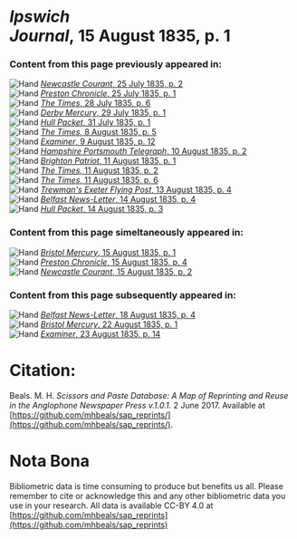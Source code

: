 # *Ipswich Journal*, 15 August 1835, p. 1  
  
### Content from this page previously appeared in:  
![Hand](http://scissorsandpaste.net/wp-content/uploads/2017/06/smallhandpointer.png) [*Newcastle Courant*, 25 July 1835, p. 2](https://mhbeals.github.io/sap_html/Newcastle-Courant/Newcastle-Courant-25-July-1835-p-2)  
![Hand](http://scissorsandpaste.net/wp-content/uploads/2017/06/smallhandpointer.png) [*Preston Chronicle*, 25 July 1835, p. 1](https://mhbeals.github.io/sap_html/Preston-Chronicle/Preston-Chronicle-25-July-1835-p-1)  
![Hand](http://scissorsandpaste.net/wp-content/uploads/2017/06/smallhandpointer.png) [*The Times*, 28 July 1835, p. 6](https://mhbeals.github.io/sap_html/The-Times/The-Times-28-July-1835-p-6)  
![Hand](http://scissorsandpaste.net/wp-content/uploads/2017/06/smallhandpointer.png) [*Derby Mercury*, 29 July 1835, p. 1](https://mhbeals.github.io/sap_html/Derby-Mercury/Derby-Mercury-29-July-1835-p-1)  
![Hand](http://scissorsandpaste.net/wp-content/uploads/2017/06/smallhandpointer.png) [*Hull Packet*, 31 July 1835, p. 1](https://mhbeals.github.io/sap_html/Hull-Packet/Hull-Packet-31-July-1835-p-1)  
![Hand](http://scissorsandpaste.net/wp-content/uploads/2017/06/smallhandpointer.png) [*The Times*, 8 August 1835, p. 5](https://mhbeals.github.io/sap_html/The-Times/The-Times-8-August-1835-p-5)  
![Hand](http://scissorsandpaste.net/wp-content/uploads/2017/06/smallhandpointer.png) [*Examiner*, 9 August 1835, p. 12](https://mhbeals.github.io/sap_html/Examiner/Examiner-9-August-1835-p-12)  
![Hand](http://scissorsandpaste.net/wp-content/uploads/2017/06/smallhandpointer.png) [*Hampshire Portsmouth Telegraph*, 10 August 1835, p. 2](https://mhbeals.github.io/sap_html/Hampshire-Portsmouth-Telegraph/Hampshire-Portsmouth-Telegraph-10-August-1835-p-2)  
![Hand](http://scissorsandpaste.net/wp-content/uploads/2017/06/smallhandpointer.png) [*Brighton Patriot*, 11 August 1835, p. 1](https://mhbeals.github.io/sap_html/Brighton-Patriot/Brighton-Patriot-11-August-1835-p-1)  
![Hand](http://scissorsandpaste.net/wp-content/uploads/2017/06/smallhandpointer.png) [*The Times*, 11 August 1835, p. 2](https://mhbeals.github.io/sap_html/The-Times/The-Times-11-August-1835-p-2)  
![Hand](http://scissorsandpaste.net/wp-content/uploads/2017/06/smallhandpointer.png) [*The Times*, 11 August 1835, p. 6](https://mhbeals.github.io/sap_html/The-Times/The-Times-11-August-1835-p-6)  
![Hand](http://scissorsandpaste.net/wp-content/uploads/2017/06/smallhandpointer.png) [*Trewman's Exeter Flying Post*, 13 August 1835, p. 4](https://mhbeals.github.io/sap_html/Trewman's-Exeter-Flying-Post/Trewman's-Exeter-Flying-Post-13-August-1835-p-4)  
![Hand](http://scissorsandpaste.net/wp-content/uploads/2017/06/smallhandpointer.png) [*Belfast News-Letter*, 14 August 1835, p. 4](https://mhbeals.github.io/sap_html/Belfast-News-Letter/Belfast-News-Letter-14-August-1835-p-4)  
![Hand](http://scissorsandpaste.net/wp-content/uploads/2017/06/smallhandpointer.png) [*Hull Packet*, 14 August 1835, p. 3](https://mhbeals.github.io/sap_html/Hull-Packet/Hull-Packet-14-August-1835-p-3)  
  
### Content from this page simeltaneously appeared in:  
![Hand](http://scissorsandpaste.net/wp-content/uploads/2017/06/smallhandpointer.png) [*Bristol Mercury*, 15 August 1835, p. 1](https://mhbeals.github.io/sap_html/Bristol-Mercury/Bristol-Mercury-15-August-1835-p-1)  
![Hand](http://scissorsandpaste.net/wp-content/uploads/2017/06/smallhandpointer.png) [*Preston Chronicle*, 15 August 1835, p. 4](https://mhbeals.github.io/sap_html/Preston-Chronicle/Preston-Chronicle-15-August-1835-p-4)  
![Hand](http://scissorsandpaste.net/wp-content/uploads/2017/06/smallhandpointer.png) [*Newcastle Courant*, 15 August 1835, p. 2](https://mhbeals.github.io/sap_html/Newcastle-Courant/Newcastle-Courant-15-August-1835-p-2)  
  
### Content from this page subsequently appeared in:  
![Hand](http://scissorsandpaste.net/wp-content/uploads/2017/06/smallhandpointer.png) [*Belfast News-Letter*, 18 August 1835, p. 4](https://mhbeals.github.io/sap_html/Belfast-News-Letter/Belfast-News-Letter-18-August-1835-p-4)  
![Hand](http://scissorsandpaste.net/wp-content/uploads/2017/06/smallhandpointer.png) [*Bristol Mercury*, 22 August 1835, p. 1](https://mhbeals.github.io/sap_html/Bristol-Mercury/Bristol-Mercury-22-August-1835-p-1)  
![Hand](http://scissorsandpaste.net/wp-content/uploads/2017/06/smallhandpointer.png) [*Examiner*, 23 August 1835, p. 14](https://mhbeals.github.io/sap_html/Examiner/Examiner-23-August-1835-p-14)  


# Citation: 

Beals. M. H. *Scissors and Paste Database: A Map of Reprinting and Reuse in the Anglophone Newspaper Press v.1.0.1.* 2 June 2017. Available at [https://github.com/mhbeals/sap_reprints/](https://github.com/mhbeals/sap_reprints/). 

# Nota Bona

Bibliometric data is time consuming to produce but benefits us all. Please remember to cite or acknowledge this and any other bibliometric data you use in your research. All data is available CC-BY 4.0 at [https://github.com/mhbeals/sap_reprints](https://github.com/mhbeals/sap_reprints)